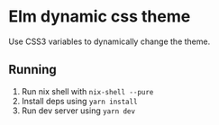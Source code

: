 # Elm dynamic css theme
Use CSS3 variables to dynamically change the theme.

## Running
1. Run nix shell with `nix-shell --pure`
2. Install deps using `yarn install`
3. Run dev server using `yarn dev`
